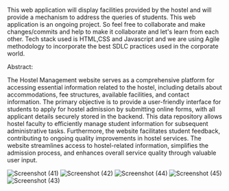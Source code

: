 This web application will display facilities provided by the hostel and will provide a mechanism to address the queries of students. This web application is an ongoing project. So feel free to collaborate and make changes/commits and help to make it collaborate and let's learn from each other. Tech stack used is HTML,CSS and Javascript and we are using Agile methodology to incorporate the best SDLC practices used in the corporate world.


Abstract:

The Hostel Management website serves as a comprehensive platform for 
accessing essential information related to the hostel, including details about 
accommodations, fee structures, available facilities, and contact information. 
The primary objective is to provide a user-friendly interface for students to apply 
for hostel admission by submitting online forms, with all applicant details 
securely stored in the backend. This data repository allows hostel faculty to 
efficiently manage student information for subsequent administrative tasks. 
Furthermore, the website facilitates student feedback, contributing to ongoing 
quality improvements in hostel services. The website streamlines access to 
hostel-related information, simplifies the admission process, and enhances 
overall service quality through valuable user input.


![Screenshot (41)](https://github.com/Madhur155/Hostel-Management-Website/assets/103728250/2a0793da-99ef-40d9-a161-12e978e62af4)
![Screenshot (42)](https://github.com/Madhur155/Hostel-Management-Website/assets/103728250/1fc6df0d-229c-4041-8075-87767209f8bd)
![Screenshot (44)](https://github.com/Madhur155/Hostel-Management-Website/assets/103728250/5224dc74-cc5a-4683-a5cc-f35235f72a24)
![Screenshot (45)](https://github.com/Madhur155/Hostel-Management-Website/assets/103728250/0c181274-5a5d-433d-b934-02bf4419b2fd)
![Screenshot (43)](https://github.com/Madhur155/Hostel-Management-Website/assets/103728250/4d74d986-ddd3-4b6f-9a2f-de3bac591b9f)
